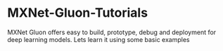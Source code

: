 # MXNet-Gluon-Tutorials
MXNet Gluon offers easy to build, prototype, debug and deployment for deep learning models. Lets learn it using some basic examples
